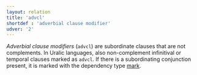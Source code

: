```yaml
---
layout: relation
title: 'advcl'
shortdef : 'adverbial clause modifier'
udver: '2'
---
```


*Adverbial clause modifiers* (`advcl`) are subordinate clauses that are not
complements. In Uralic languages, also non-complement infinitival or temporal
clauses marked as `advcl`. If there is a subordinating conjunction present, it
is marked with the dependency type [mark]().
